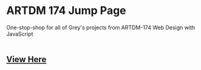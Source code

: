 # ARTDM 174 Jump Page
One-stop-shop for all of Grey's projects from ARTDM-174 Web Design with JavaScript<br><br>
## [View Here](https://gee-ell-bee.github.io/artdm174jump)